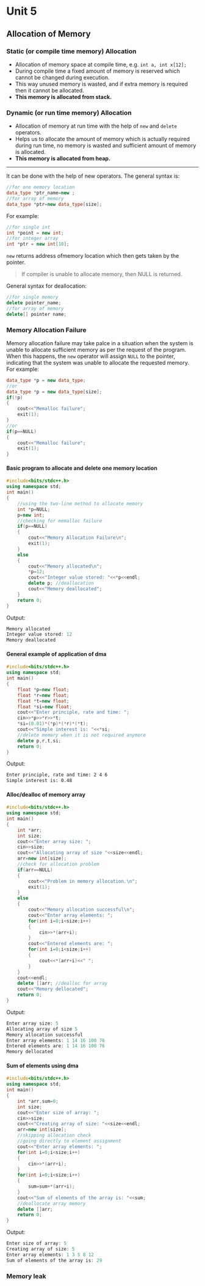 # Unit 5
## Allocation of Memory
### Static (or compile time memory) Allocation
* Allocation of memory space at compile time, e.g. `int a, int x[12];`
* During compile time a fixed amount of memory is reserved which cannot be changed during execution.
* This way unused memory is wasted, and if extra memory is required then it cannot be allocated.
* **This memory is allocated from stack.**

### Dynamic (or run time memory) Allocation
* Allocation of memory at run time with the help of `new` and `delete` operators.
* Helps us to allocate the amount of memory which is actually required during run time, no memory is wasted and sufficient amount of memory is allocated.
* **This memory is allocated from heap.**
---
It can be done with the help of new operators. 
The general syntax is:
```cpp
//for one memory location
data_type *ptr_name=new ;
//for array of memory
data_type *ptr=new data_type[size];
```
For example:
```cpp
//for single int
int *point = new int;
//for integer array
int *ptr = new int[10];
```
`new` returns address ofmemory location which then gets taken by the pointer.
> If compiler is unable to allocate memory, then NULL is returned.

General syntax for deallocation:
```cpp
//for single memory
delete pointer_name;
//for array of memory
delete[] pointer name;
```
### Memory Allocation Failure
Memory allocation failure may take palce in a situation when the system is unable to allocate sufficient memory as per the request of the program.
When this happens, the `new` operator will assign `NULL` to the pointer, indicating that the system was unable to allocate the requested memory.
For example:
```cpp
data_type *p = new data_type;
//or
data_type *p = new data_type[size];
if(!p)
{
	cout<<"Memalloc failure";
	exit(1);
}
//or
if(p==NULL)
{
	cout<<"Memalloc failure";
	exit(1);
}
```
#### Basic program to allocate and delete one memory location
```cpp
#include<bits/stdc++.h>
using namespace std;
int main()
{
    //using the two-line method to allocate memory
    int *p=NULL;
    p=new int;
    //checking for memalloc failure
    if(p==NULL)
    {
        cout<<"Memory Allocation Failure\n";
        exit(1);
    }
    else
    {
        cout<<"Memory allocated\n";
        *p=12;
        cout<<"Integer value stored: "<<*p<<endl;
        delete p; //deallocation
        cout<<"Memory deallocated";
    }
    return 0;
}
```
Output:
```cpp
Memory allocated
Integer value stored: 12
Memory deallocated
```
#### General example of application of dma
```cpp
#include<bits/stdc++.h>
using namespace std;
int main()
{
    float *p=new float;
    float *r=new float;
    float *t=new float;
    float *si=new float;
    cout<<"Enter principle, rate and time: ";
    cin>>*p>>*r>>*t;
    *si=(0.01)*(*p)*(*r)*(*t);
    cout<<"Simple interest is: "<<*si;
    //delete memory when it is not required anymore
    delete p,r,t,si;
    return 0;
}
```
Output:
```txt
Enter principle, rate and time: 2 4 6
Simple interest is: 0.48
```
#### Alloc/dealloc of memory array
```cpp
#include<bits/stdc++.h>
using namespace std;
int main()
{
    int *arr;
    int size;
    cout<<"Enter array size: ";
    cin>>size;
    cout<<"Allocating array of size "<<size<<endl;
    arr=new int[size];
    //check for allocation problem
    if(arr==NULL)
    {
        cout<<"Problem in memory allocation.\n";
        exit(1);
    }
    else
    {
        cout<<"Memory allocation successful\n";
        cout<<"Enter array elements: ";
        for(int i=0;i<size;i++)
        {
            cin>>*(arr+i);
        }
        cout<<"Entered elements are: ";
        for(int i=0;i<size;i++)
        {
            cout<<*(arr+i)<<" ";
        }
    }
    cout<<endl;
    delete []arr; //dealloc for array
    cout<<"Memory dellocated";
    return 0;
}
```
Output:
```cpp
Enter array size: 5
Allocating array of size 5
Memory allocation successful
Enter array elements: 1 14 16 100 76
Entered elements are: 1 14 16 100 76 
Memory dellocated
```
#### Sum of elements using dma
```cpp
#include<bits/stdc++.h>
using namespace std;
int main()
{
    int *arr,sum=0;
    int size;
    cout<<"Enter size of array: ";
    cin>>size;
    cout<<"Creating array of size: "<<size<<endl;
    arr=new int[size];
    //skipping allocation check
    //going directly to element assignment
    cout<<"Enter array elements: ";
    for(int i=0;i<size;i++)
    {
        cin>>*(arr+i);
    }
    for(int i=0;i<size;i++)
    {
        sum=sum+*(arr+i);
    }
    cout<<"Sum of elements of the array is: "<<sum;
    //deallocate array memory
    delete []arr;
    return 0;
}
```
Output:
```cpp
Enter size of array: 5
Creating array of size: 5
Enter array elements: 1 3 5 8 12
Sum of elements of the array is: 29
```
### Memory leak